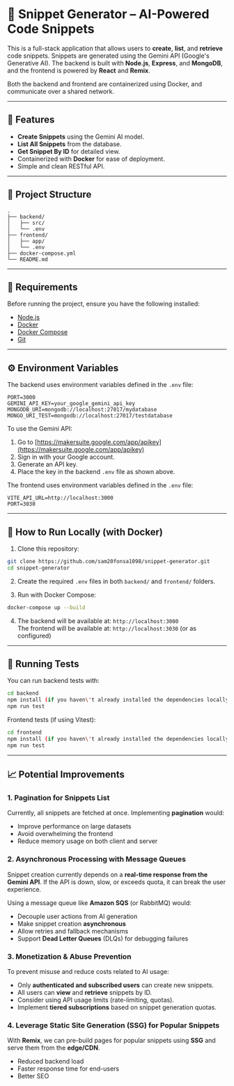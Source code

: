 # 🧠 Snippet Generator – AI-Powered Code Snippets

This is a full-stack application that allows users to **create**, **list**, and **retrieve** code snippets. Snippets are generated using the Gemini API (Google's Generative AI). The backend is built with **Node.js**, **Express**, and **MongoDB**, and the frontend is powered by **React** and **Remix**.

Both the backend and frontend are containerized using Docker, and communicate over a shared network.

---

## 🚀 Features

- **Create Snippets** using the Gemini AI model.
- **List All Snippets** from the database.
- **Get Snippet By ID** for detailed view.
- Containerized with **Docker** for ease of deployment.
- Simple and clean RESTful API.

---

## 🧱 Project Structure

```
.
├── backend/
│   ├── src/
│   └── .env
├── frontend/
│   ├── app/
│   └── .env
├── docker-compose.yml
└── README.md
```

---

## 🧰 Requirements

Before running the project, ensure you have the following installed:

- [Node.js](https://nodejs.org/)
- [Docker](https://www.docker.com/)
- [Docker Compose](https://docs.docker.com/compose/)
- [Git](https://git-scm.com/)

---

## ⚙️ Environment Variables

The backend uses environment variables defined in the `.env` file:

```
PORT=3000
GEMINI_API_KEY=your_google_gemini_api_key
MONGODB_URI=mongodb://localhost:27017/mydatabase
MONGO_URI_TEST=mongodb://localhost:27017/testdatabase
```

To use the Gemini API:

1. Go to [https://makersuite.google.com/app/apikey](https://makersuite.google.com/app/apikey)
2. Sign in with your Google account.
3. Generate an API key.
4. Place the key in the backend `.env` file as shown above.

The frontend uses environment variables defined in the `.env` file:

```
VITE_API_URL=http://localhost:3000
PORT=3030
```

---

## 🐳 How to Run Locally (with Docker)

1. Clone this repository:

```bash
git clone https://github.com/sam20fonsa1098/snippet-generator.git
cd snippet-generator
```

2. Create the required `.env` files in both `backend/` and `frontend/` folders.

3. Run with Docker Compose:

```bash
docker-compose up --build
```

4. The backend will be available at: `http://localhost:3000`  
   The frontend will be available at: `http://localhost:3030` (or as configured)

---

## 🧪 Running Tests

You can run backend tests with:

```bash
cd backend
npm install (if you haven\'t already installed the dependencies locally)
npm run test
```

Frontend tests (if using Vitest):

```bash
cd frontend
npm install (if you haven\'t already installed the dependencies locally)
npm run test
```

---

## 📈 Potential Improvements

### 1. **Pagination for Snippets List**

Currently, all snippets are fetched at once. Implementing **pagination** would:

- Improve performance on large datasets
- Avoid overwhelming the frontend
- Reduce memory usage on both client and server

### 2. **Asynchronous Processing with Message Queues**

Snippet creation currently depends on a **real-time response from the Gemini API**. If the API is down, slow, or exceeds quota, it can break the user experience.

Using a message queue like **Amazon SQS** (or RabbitMQ) would:

- Decouple user actions from AI generation
- Make snippet creation **asynchronous**
- Allow retries and fallback mechanisms
- Support **Dead Letter Queues** (DLQs) for debugging failures

### 3. **Monetization & Abuse Prevention**

To prevent misuse and reduce costs related to AI usage:

- Only **authenticated and subscribed users** can create new snippets.
- All users can **view** and **retrieve** snippets by ID.
- Consider using API usage limits (rate-limiting, quotas).
- Implement **tiered subscriptions** based on snippet generation quotas.

### 4. **Leverage Static Site Generation (SSG) for Popular Snippets**

With **Remix**, we can pre-build pages for popular snippets using **SSG** and serve them from the **edge/CDN**.

- Reduced backend load
- Faster response time for end-users
- Better SEO
